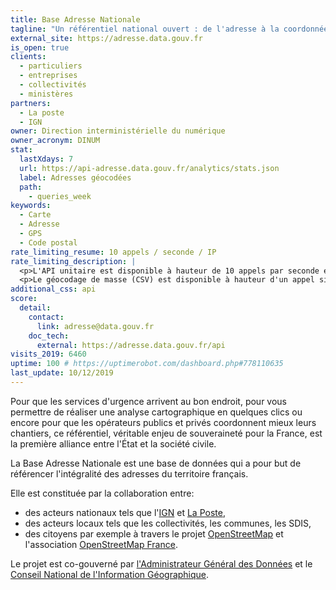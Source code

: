 ```yaml
---
title: Base Adresse Nationale
tagline: "Un référentiel national ouvert : de l'adresse à la coordonnée géographique"
external_site: https://adresse.data.gouv.fr
is_open: true
clients:
  - particuliers
  - entreprises
  - collectivités
  - ministères
partners:
  - La poste
  - IGN
owner: Direction interministérielle du numérique
owner_acronym: DINUM
stat:
  lastXdays: 7
  url: https://api-adresse.data.gouv.fr/analytics/stats.json
  label: Adresses géocodées
  path:
    - queries_week
keywords:
  - Carte
  - Adresse
  - GPS
  - Code postal
rate_limiting_resume: 10 appels / seconde / IP
rate_limiting_description: |
  <p>L'API unitaire est disponible à hauteur de 10 appels par seconde et par adresse IP.</p>
  <p>Le géocodage de masse (CSV) est disponible à hauteur d'un appel simultané par adresse IP.</p>
additional_css: api
score:
  detail:
    contact:
      link: adresse@data.gouv.fr
    doc_tech:
      external: https://adresse.data.gouv.fr/api
visits_2019: 6460
uptime: 100 # https://uptimerobot.com/dashboard.php#778110635
last_update: 10/12/2019
---
```


Pour que les services d'urgence arrivent au bon endroit, pour vous permettre de réaliser une analyse cartographique en quelques clics ou encore pour que les opérateurs publics et privés coordonnent mieux leurs chantiers, ce référentiel, véritable enjeu de souveraineté pour la France, est la première alliance entre l'État et la société civile.

La Base Adresse Nationale est une base de données qui a pour but de référencer l'intégralité des adresses du territoire français.

Elle est constituée par la collaboration entre:

- des acteurs nationaux tels que l'[IGN](http://ign.fr/) et [La Poste](http://legroupe.laposte.fr/),
- des acteurs locaux tels que les collectivités, les communes, les SDIS,
- des citoyens par exemple à travers le projet [OpenStreetMap](http://osm.org) et l'association [OpenStreetMap France](http://openstreetmap.fr/).

Le projet est co-gouverné par [l'Administrateur Général des Données](http://www.modernisation.gouv.fr/laction-publique-se-transforme/en-ouvrant-les-donnees-publiques/administrateur-general-des-donnees-chief-data-officer-interview-henri-verdier) et le [Conseil National de l'Information Géographique](http://cnig.gouv.fr).
